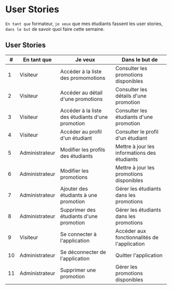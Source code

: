 # User Stories

`En tant que` formateur, `je veux` que mes étudiants fassent les user stories, `dans le but` de savoir quoi faire cette semaine.

## User Stories

| #   | En tant que    | Je veux                                          | Dans le but de                               |
| --- | -------------- | ------------------------------------------------ | -------------------------------------------- |
| 1   | Visiteur       | Accéder à la liste des promomotions              | Consulter les promotions disponibles         |
| 2   | Visiteur       | Accéder au détail d'une promotions               | Consulter les détails d'une promotion        |
| 3   | Visiteur       | Accéder à la liste des étudiants d'une promotion | Consulter les étudiants d'une promotion      |
| 4   | Visiteur       | Accéder au profil d'un étudiant                  | Consulter le profil d'un étudiant            |
| 5   | Administrateur | Modifier les profils des étudiants               | Mettre à jour les informations des étudiants |
| 6   | Administrateur | Modifier les promotions                          | Mettre à jour les promotions disponibles     |
| 7   | Administrateur | Ajouter des étudiants à une promotion            | Gérer les étudiants dans les promotions      |
| 8   | Administrateur | Supprimer des étudiants d'une promotion          | Gérer les étudiants dans les promotions      |
| 9   | Visiteur       | Se connecter à l'application                     | Accéder aux fonctionnalités de l'application |
| 10  | Administrateur | Se déconnecter de l'application                  | Quitter l'application                        |
| 11  | Administrateur | Supprimer une promotion                          | Gérer les promotions disponibles             |
